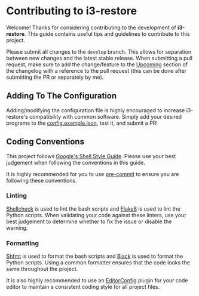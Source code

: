 # Contributing to i3-restore
Welcome! Thanks for considering contributing to the development of **i3-restore**. This guide contains useful tips and guidelines
to contribute to this project.

Please submit all changes to the `develop` branch. This allows for separation between new changes and the latest stable release. When submitting a
pull request, make sure to add the change/feature to the [Upcoming](CHANGELOG.md#upcoming) section of the changelog with a reference to the
pull request (this can be done after submitting the PR or separately by me).

## Adding To The Configuration
Adding/modifying the configuration file is highly encouraged to increase i3-restore's compatibility with common software. Simply add
your desired programs to the [config.example.json](config.example.json), test it, and submit a PR!

## Coding Conventions
This project follows [Google's Shell Style Guide][0]. Please use your best judgement when
following the conventions in this guide.

It is highly recommended for you to use [pre-commit][1] to ensure you are following these conventions.

### Linting
[Shellcheck][2] is used to lint the bash scripts and [Flake8][3] is used to lint the Python scripts. When validating your code
against these linters, use your best judgement to determine whether to fix the issue or disable the warning.

### Formatting
[Shfmt][4] is used to format the bash scripts and [Black][5] is used to format the Python scripts. Using a common formatter
ensures that the code looks the same throughout the project.

It is also highly recommended to use an [EditorConfig][6] plugin for your code editor to maintain a consistent coding style for all project files.

[0]: https://google.github.io/styleguide/shellguide.html
[1]: https://pre-commit.com
[2]: https://www.shellcheck.net
[3]: https://flake8.pycqa.org/en/latest
[4]: https://github.com/mvdan/sh
[5]: https://black.readthedocs.io/en/stable
[6]: https://editorconfig.org/
